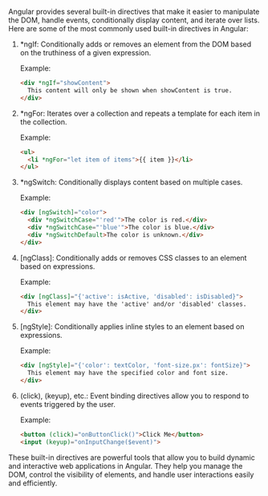Angular provides several built-in directives that make it easier to manipulate the DOM, handle events, conditionally display content, and iterate over lists. Here are some of the most commonly used built-in directives in Angular:

1. *ngIf:
   Conditionally adds or removes an element from the DOM based on the truthiness of a given expression.

   Example:

   ```html
   <div *ngIf="showContent">
     This content will only be shown when showContent is true.
   </div>
   ```

2. *ngFor:
   Iterates over a collection and repeats a template for each item in the collection.

   Example:

   ```html
   <ul>
     <li *ngFor="let item of items">{{ item }}</li>
   </ul>
   ```

3. *ngSwitch:
   Conditionally displays content based on multiple cases.

   Example:

   ```html
   <div [ngSwitch]="color">
     <div *ngSwitchCase="'red'">The color is red.</div>
     <div *ngSwitchCase="'blue'">The color is blue.</div>
     <div *ngSwitchDefault>The color is unknown.</div>
   </div>
   ```

4. [ngClass]:
   Conditionally adds or removes CSS classes to an element based on expressions.

   Example:

   ```html
   <div [ngClass]="{'active': isActive, 'disabled': isDisabled}">
     This element may have the 'active' and/or 'disabled' classes.
   </div>
   ```

5. [ngStyle]:
   Conditionally applies inline styles to an element based on expressions.

   Example:

   ```html
   <div [ngStyle]="{'color': textColor, 'font-size.px': fontSize}">
     This element may have the specified color and font size.
   </div>
   ```

6. (click), (keyup), etc.:
   Event binding directives allow you to respond to events triggered by the user.

   Example:

   ```html
   <button (click)="onButtonClick()">Click Me</button>
   <input (keyup)="onInputChange($event)">
   ```

These built-in directives are powerful tools that allow you to build dynamic and interactive web applications in Angular. They help you manage the DOM, control the visibility of elements, and handle user interactions easily and efficiently.
